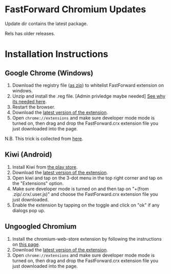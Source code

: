 # FastForward Chromium Updates

Update dir contains the latest package.

Rels has older releases.


# Installation Instructions


## Google Chrome (Windows)
1) Download the registry file ([as zip](https://cdn.jsdelivr.net/gh/FastForwardTeam/releases/winreg/allow_ff.zip)) to whitelist FastForward extension on windows.
2) Unzip and install the .reg file. \[Admin privledge maybe needed] [See why its needed here](https://stackoverflow.com/questions/24577024/install-chrome-extension-form-outside-the-chrome-web-store/48990515#48990515).
3) Restart the browser.
4) Download the [latest version of the extension](https://cdn.jsdelivr.net/gh/FastForwardTeam/releases/update/FastForward.crx).
5) Open `chrome://extensions` and make sure developer mode mode is turned on, then drag and drop the FastForward.crx extension file you just downloaded into the page.

N.B. This trick is collected from [here](https://stackoverflow.com/a/48990515/13519865).



## Kiwi (Android)
1) Install Kiwi from [the play store](https://play.google.com/store/apps/details?id=com.kiwibrowser.browser).
2) Download the [latest version of the extension](https://cdn.jsdelivr.net/gh/FastForwardTeam/releases/update/FastForward.crx).
3) Open kiwi and tap on the 3-dot menu in the top right corner and tap on the "Extensions" option.
4) Make sure developer mode is turned on and then tap on "+(from .zip/.crx/.user.js)" and choose the FastForward.crx extension file you just downloaded.
5) Enable the extension by tapping on the toggle and click on "ok" if any dialogs pop up.



## Ungoogled Chromium
1) Install the chromium-web-store extension by following the instructions on [this page](https://github.com/NeverDecaf/chromium-web-store#installation).
2) Download the [latest version of the extension](https://cdn.jsdelivr.net/gh/FastForwardTeam/releases/update/FastForward.crx).
3) Open `chrome://extensions` and make sure developer mode mode is turned on, then drag and drop the FastForward.crx extension file you just downloaded into the page.
